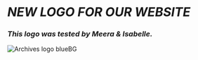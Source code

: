 #  ***NEW LOGO FOR OUR WEBSITE***  
### *This logo was tested by Meera & Isabelle.*







![Archives logo blueBG](https://user-images.githubusercontent.com/102576723/169010454-87c65240-238f-408c-abc1-8dccc0bf283a.svg)


